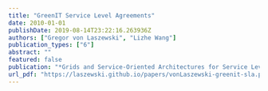 ```yaml
---
title: "GreenIT Service Level Agreements"
date: 2010-01-01
publishDate: 2019-08-14T23:22:16.263936Z
authors: ["Gregor von Laszewski", "Lizhe Wang"]
publication_types: ["6"]
abstract: ""
featured: false
publication: "*Grids and Service-Oriented Architectures for Service Level Agreements*"
url_pdf: "https://laszewski.github.io/papers/vonLaszewski-greenit-sla.pdf"
---
```


